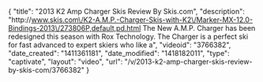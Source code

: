 {
    "title": "2013 K2 Amp Charger Skis Review By Skis.com",
    "description": "http:\/\/www.skis.com\/K2-A.M.P.-Charger-Skis-with-K2\/Marker-MX-12.0-Bindings-2013\/273806P,default,pd.html  The New A.M.P. Charger has been redesigned this season with Rox Technology. The Charger is a perfect ski for fast advanced to expert skiers who like a",
    "videoid": "3766382",
    "date_created": "1411361181",
    "date_modified": "1418182011",
    "type": "captivate",
    "layout": "video",
    "url": "\/v\/2013-k2-amp-charger-skis-review-by-skis-com\/3766382"
}